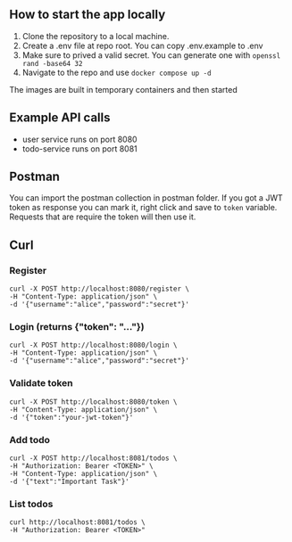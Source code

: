 ## How to start the app locally
1) Clone the repository to a local machine. 
2) Create a .env file at repo root. You can copy .env.example to .env
3) Make sure to prived a valid secret. You can generate one with `openssl rand -base64 32`
4) Navigate to the repo and use `docker compose up -d`

The images are built in temporary containers and then started

## Example API calls
- user service runs on port 8080
- todo-service runs on port 8081

## Postman
You can import the postman collection in postman folder.
If you got a JWT token as response you can mark it, right click and save to `token` variable.
Requests that are require the token will then use it.

## Curl
### Register
```
curl -X POST http://localhost:8080/register \
-H "Content-Type: application/json" \
-d '{"username":"alice","password":"secret"}'
```
### Login (returns {"token": "..."})
```
curl -X POST http://localhost:8080/login \
-H "Content-Type: application/json" \
-d '{"username":"alice","password":"secret"}'
```
### Validate token
```
curl -X POST http://localhost:8080/token \
-H "Content-Type: application/json" \
-d '{"token":"your-jwt-token"}'
```
### Add todo
```
curl -X POST http://localhost:8081/todos \
-H "Authorization: Bearer <TOKEN>" \
-H "Content-Type: application/json" \
-d '{"text":"Important Task"}'
```
### List todos
```
curl http://localhost:8081/todos \
-H "Authorization: Bearer <TOKEN>"
```

